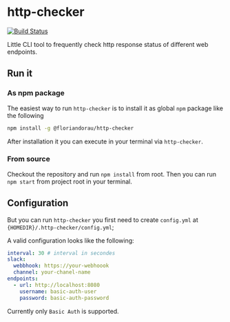 # http-checker

[![Build Status](https://travis-ci.org/floriandorau/http-checker.svg?branch=master)](https://travis-ci.org/floriandorau/http-checker)

Little CLI tool to frequently check http response status of different web endpoints.

## Run it

### As npm package

The easiest way to run `http-checker` is to install it as global `npm` package like the following

```bash
npm install -g @floriandorau/http-checker
```

After installation it you can execute in your terminal via `http-checker`.

### From source

Checkout the repository and run `npm install` from root. Then you can run `npm start` from project root in your terminal.

## Configuration

But you can run `http-checker` you first need to create `config.yml` at `{HOMEDIR}/.http-checker/config.yml`;

A valid configuration looks like the following:

```yaml
interval: 30 # interval in secondes
slack:
  webbhook: https://your-webhoook
  channel: your-chanel-name
endpoints:
  - url: http://localhost:8080
    username: basic-auth-user
    password: basic-auth-password
```

Currently only `Basic Auth` is supported.
